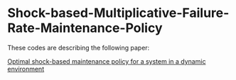 # Shock-based-Multiplicative-Failure-Rate-Maintenance-Policy

These codes are describing the following paper: 

[Optimal shock-based maintenance policy for a system in a dynamic environment](https://onlinelibrary.wiley.com/doi/abs/10.1002/asmb.2686)
